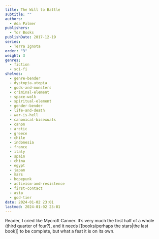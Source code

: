 ```yaml
---
title: The Will to Battle
subtitle: ""
authors:
  - Ada Palmer
publishers:
  - Tor Books
publishDate: 2017-12-19
series:
  - Terra Ignota
order: "3"
weight: 3
genres:
  - fiction
  - sci-fi
shelves:
  - genre-bender
  - dystopia-utopia
  - gods-and-monsters
  - criminal-element
  - space-walk
  - spiritual-element
  - gender-bender
  - life-and-death
  - war-is-hell
  - canonical-bisexuals
  - canon
  - arctic
  - greece
  - chile
  - indonesia
  - france
  - italy
  - spain
  - china
  - egypt
  - japan
  - mars
  - hopepunk
  - activism-and-resistence
  - first-contact
  - asia
  - god-tier
date: 2024-01-02 23:01
lastmod: 2024-01-02 23:01
---
```

Reader, I cried like Mycroft Canner. It’s very much the first half of a whole (third quarter of four?), and it needs [[books/perhaps the stars|the last book]] to be complete, but what a feat it is on its own.